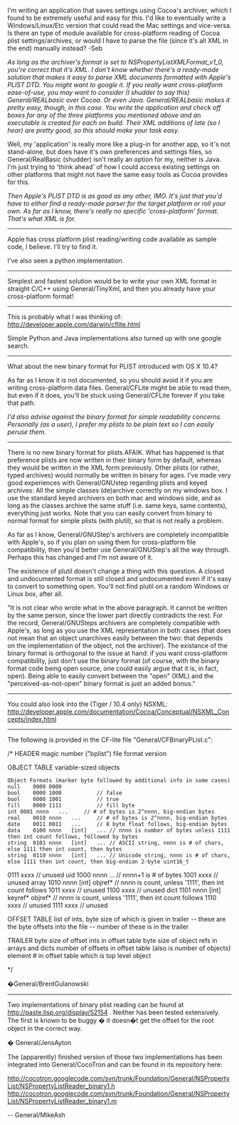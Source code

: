 

I'm writing an application that saves settings using Cocoa's archiver, which I found to be extremely useful and easy for this. I'd like to eventually write a Windows/Linux/Etc version that could read the Mac settings and vice-versa. Is there an type of module available for cross-platform reading of Cocoa plist settings/archives, or would I have to parse the file (since it's all XML in the end) manually instead? -Seb

*As long as the archiver's format is set to     NSPropertyListXMLFormat_v1_0, you're correct that it's XML. I don't know whether there's a ready-made solution that makes it easy to parse XML documents formatted with Apple's PLIST DTD. You might want to google it. If you *really* want cross-platform ease-of-use, you may want to consider (I shudder to say this) General/REALbasic over Cocoa. Or even Java. General/REALbasic makes it pretty easy, though, in this case. You write the application and check off boxes for any of the three platforms you mentioned above and an executable is created for each on build. Their XML additions of late (so I hear) are pretty good, so this should make your task easy.*

Well, my 'application' is really more like a plug-in for another app, so it's not stand-alone, but does have it's own preferences and settings files, so General/RealBasic (shudder) isn't really an option for my, neither is Java. I'm just trying to 'think ahead' of how I could access existing settings on other platforms that might not have the same easy tools as Cocoa provides for this.

*Then Apple's PLIST DTD is as good as any other, IMO. It's just that you'd have to either find a ready-made parser for the target platform or roll your own. As far as I know, there's really no specific 'cross-platform' format. That's what XML is for.*

----

Apple has cross platform plist reading/writing code available as sample code, I believe.  I'll try to find it.

I've also seen a python implementation.

----

Simplest and fastest solution would be to write your own XML format in straight C/C++ using General/TinyXml, and then you already have your cross-platform format!

----

This is probably what I was thinking of: http://developer.apple.com/darwin/cflite.html

Simple Python and Java implementations also turned up with one google search.

----
What about the new binary format for PLIST introduced with OS X 10.4?

As far as I know it is not documented, so you should avoid it if you are writing cross-platform data files. General/CFLite might be able to read them, but even if it does, you'll be stuck using General/CFLite forever if you take that path.

*I'd also advise against the binary format for simple readability concerns. Personally (as a user), I *prefer* my plists to be plain text so I can easily peruse them.*

----
There is no new binary format for plists AFAIK. What has happened is that preference plists are now written in their binary form by default, whereas they would be written in the XML form previously. Other plists (or rather, typed archives) would normally be written in binary for ages.
I've made very good experiences with General/GNUstep regarding plists and keyed archives: All the simple classes (de)archive correctly on my windows box. I use the standard keyed archivers on both mac and windows side, and as long as the classes archive the same stuff (i.e. same keys, same contents), everything just works.
Note that you can easily convert from binary to normal format for simple plists (with plutil), so that is not really a problem.

As far as I know, General/GNUStep's archivers are completely incompatible with Apple's, so if you plan on using them for cross-platform file compatibility, then you'd better use General/GNUStep's all the way through. Perhaps this has changed and I'm not aware of it.

The existence of plutil doesn't change a thing with this question. A closed and undocumented format is still closed and undocumented even if it's easy to convert to something open. You'll not find plutil on a random Windows or Linux box, after all.

"It is not clear who wrote what in the above paragraph. It cannot be written by the same person, since the lower part directly contradicts the rest. For the record, General/GNUSteps archivers are completely compatible with Apple's, as long as you use the XML representation in both cases (that does not mean that an object unarchives easily between the two: that depends on the implementation of the object, not the archiver). The existance of the binary format is orthogonal to the issue at hand: if you want cross-platform compatibility, just don't use the binary format (of course, with the binary format code being open source, one could easily argue that it is, in fact, open). Being able to easily convert between the "open" (XML) and the "perceived-as-not-open" binary format is just an added bonus."

----

You could also look into the (Tiger / 10.4 only) NSXML: http://developer.apple.com/documentation/Cocoa/Conceptual/NSXML_Concepts/index.html

----

The following is provided in the CF-lite file "General/CFBinaryPList.c":

    
/*
 HEADER
	magic number ("bplist")
	file format version
 
 OBJECT TABLE
	variable-sized objects
 
	Object Formats (marker byte followed by additional info in some cases)
	null	0000 0000
	bool	0000 1000			// false
	bool	0000 1001			// true
	fill	0000 1111			// fill byte
	int	0001 nnnn	...		// # of bytes is 2^nnnn, big-endian bytes
	real	0010 nnnn	...		// # of bytes is 2^nnnn, big-endian bytes
	date	0011 0011	...		// 8 byte float follows, big-endian bytes
	data	0100 nnnn	[int]	...	// nnnn is number of bytes unless 1111 then int count follows, followed by bytes
	string	0101 nnnn	[int]	...	// ASCII string, nnnn is # of chars, else 1111 then int count, then bytes
	string	0110 nnnn	[int]	...	// Unicode string, nnnn is # of chars, else 1111 then int count, then big-endian 2-byte uint16_t
 0111 xxxx			// unused
	uid	1000 nnnn	...		// nnnn+1 is # of bytes
 1001 xxxx			// unused
	array	1010 nnnn	[int]	objref*	// nnnn is count, unless '1111', then int count follows
 1011 xxxx			// unused
 1100 xxxx			// unused
	dict	1101 nnnn	[int]	keyref* objref*	// nnnn is count, unless '1111', then int count follows
 1110 xxxx			// unused
 1111 xxxx			// unused
 
 OFFSET TABLE
	list of ints, byte size of which is given in trailer
	-- these are the byte offsets into the file
	-- number of these is in the trailer
 
 TRAILER
	byte size of offset ints in offset table
	byte size of object refs in arrays and dicts
	number of offsets in offset table (also is number of objects)
	element # in offset table which is top level object
 
 */


�General/BrentGulanowski

----

Two implementations of binary plist reading can be found at http://paste.lisp.org/display/52154 . Neither has been tested extensively. The first is known to be buggy � it doesn�t get the offset for the root object in the correct way.

� General/JensAyton

The (apparently) finished version of those two implementations has been integrated into General/CocoTron and can be found in its repository here:

http://cocotron.googlecode.com/svn/trunk/Foundation/General/NSPropertyList/NSPropertyListReader_binary1.h
http://cocotron.googlecode.com/svn/trunk/Foundation/General/NSPropertyList/NSPropertyListReader_binary1.m

-- General/MikeAsh